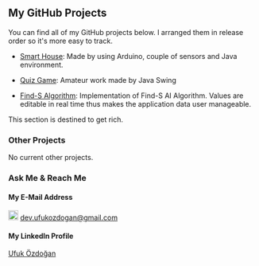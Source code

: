 ## My GitHub Projects

You can find all of my GitHub projects below. I arranged them in release order so it's more easy to track.

- [Smart House](https://github.com/ufukozdogan/akilli-evim): Made by using Arduino, couple of sensors and Java environment.

- [Quiz Game](https://github.com/ufukozdogan/java-swing-quizgame): Amateur work made by Java Swing

- [Find-S Algorithm](https://github.com/ufukozdogan/find-s): Implementation of Find-S AI Algorithm. Values are editable in real time thus makes the application data user manageable.

This section is destined to get rich.

### Other Projects

No current other projects.

### Ask Me & Reach Me

#### My E-Mail Address
<img src="https://upload.wikimedia.org/wikipedia/commons/thumb/5/52/Mail_iOS.svg/2000px-Mail_iOS.svg.png" alt="Mail Icon" width="20" height="20"> dev.ufukozdogan@gmail.com


#### My LinkedIn Profile
<div class="LI-profile-badge"  data-version="v1" data-size="medium" data-locale="tr_TR" data-type="vertical" data-theme="dark" data-vanity="ufukozdogan"><a class="LI-simple-link" href='https://tr.linkedin.com/in/ufukozdogan?trk=profile-badge'>Ufuk Özdoğan</a></div>




